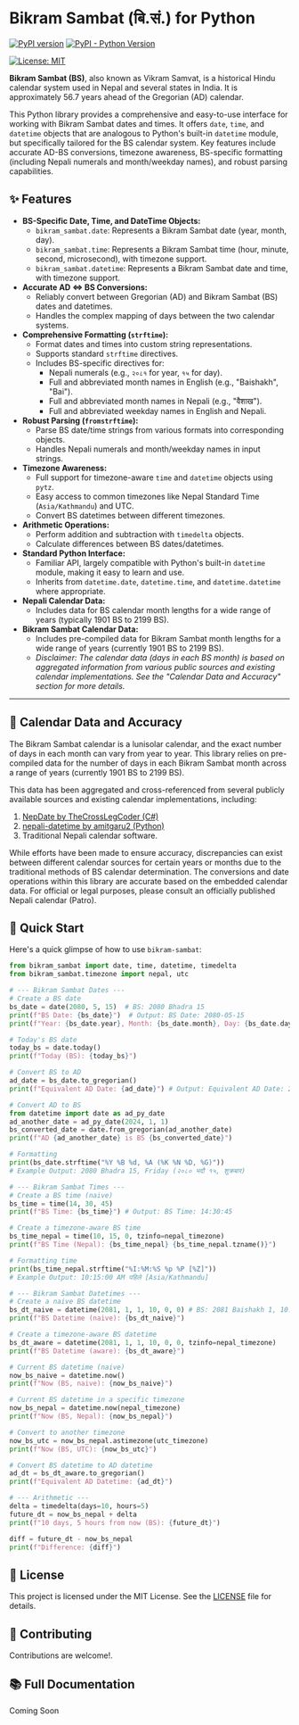 # Bikram Sambat (बि.सं.) for Python

[![PyPI version](https://badge.fury.io/py/bikram-sambat.svg)](https://badge.fury.io/py/bikram-sambat)
[![PyPI - Python Version](https://img.shields.io/pypi/pyversions/bikram-sambat)](https://pypi.org/project/bikram-sambat)

[![License: MIT](https://img.shields.io/badge/License-MIT-yellow.svg)](https://opensource.org/licenses/MIT)

**Bikram Sambat (BS)**, also known as Vikram Samvat, is a historical Hindu calendar system used in Nepal and several states in India. It is approximately 56.7 years ahead of the Gregorian (AD) calendar.

This Python library provides a comprehensive and easy-to-use interface for working with Bikram Sambat dates and times. It offers `date`, `time`, and `datetime` objects that are analogous to Python's built-in `datetime` module, but specifically tailored for the BS calendar system. Key features include accurate AD-BS conversions, timezone awareness, BS-specific formatting (including Nepali numerals and month/weekday names), and robust parsing capabilities.

## ✨ Features

- **BS-Specific Date, Time, and DateTime Objects:**
  - `bikram_sambat.date`: Represents a Bikram Sambat date (year, month, day).
  - `bikram_sambat.time`: Represents a Bikram Sambat time (hour, minute, second, microsecond), with timezone support.
  - `bikram_sambat.datetime`: Represents a Bikram Sambat date and time, with timezone support.
- **Accurate AD ⇔ BS Conversions:**
  - Reliably convert between Gregorian (AD) and Bikram Sambat (BS) dates and datetimes.
  - Handles the complex mapping of days between the two calendar systems.
- **Comprehensive Formatting (`strftime`):**
  - Format dates and times into custom string representations.
  - Supports standard `strftime` directives.
  - Includes BS-specific directives for:
    - Nepali numerals (e.g., `२०८१` for year, `१५` for day).
    - Full and abbreviated month names in English (e.g., "Baishakh", "Bai").
    - Full and abbreviated month names in Nepali (e.g., "वैशाख").
    - Full and abbreviated weekday names in English and Nepali.
- **Robust Parsing (`fromstrftime`):**
  - Parse BS date/time strings from various formats into corresponding objects.
  - Handles Nepali numerals and month/weekday names in input strings.
- **Timezone Awareness:**
  - Full support for timezone-aware `time` and `datetime` objects using `pytz`.
  - Easy access to common timezones like Nepal Standard Time (`Asia/Kathmandu`) and UTC.
  - Convert BS datetimes between different timezones.
- **Arithmetic Operations:**
  - Perform addition and subtraction with `timedelta` objects.
  - Calculate differences between BS dates/datetimes.
- **Standard Python Interface:**
  - Familiar API, largely compatible with Python's built-in `datetime` module, making it easy to learn and use.
  - Inherits from `datetime.date`, `datetime.time`, and `datetime.datetime` where appropriate.
- **Nepali Calendar Data:**
  - Includes data for BS calendar month lengths for a wide range of years (typically 1901 BS to 2199 BS).
- **Bikram Sambat Calendar Data:**
  - Includes pre-compiled data for Bikram Sambat month lengths for a wide range of years (currently 1901 BS to 2199 BS).
  - _Disclaimer: The calendar data (days in each BS month) is based on aggregated information from various public sources and existing calendar implementations. See the "Calendar Data and Accuracy" section for more details._

---

## 📅 Calendar Data and Accuracy

The Bikram Sambat calendar is a lunisolar calendar, and the exact number of days in each month can vary from year to year. This library relies on pre-compiled data for the number of days in each Bikram Sambat month across a range of years (currently 1901 BS to 2199 BS).

This data has been aggregated and cross-referenced from several publicly available sources and existing calendar implementations, including:

1.  [NepDate by TheCrossLegCoder (C#)](https://github.com/TheCrossLegCoder/NepDate/blob/main/src/NepDate/Core/Dictionaries/NepaliToEnglish.cs)
2.  [nepali-datetime by amitgaru2 (Python)](https://github.com/amitgaru2/nepali-datetime/tree/master/nepali_datetime/data)
3.  Traditional Nepali calendar software.

While efforts have been made to ensure accuracy, discrepancies can exist between different calendar sources for certain years or months due to the traditional methods of BS calendar determination. The conversions and date operations within this library are accurate based on the embedded calendar data. For official or legal purposes, please consult an officially published Nepali calendar (Patro).

## 🚀 Quick Start

Here's a quick glimpse of how to use `bikram-sambat`:

```python
from bikram_sambat import date, time, datetime, timedelta
from bikram_sambat.timezone import nepal, utc

# --- Bikram Sambat Dates ---
# Create a BS date
bs_date = date(2080, 5, 15)  # BS: 2080 Bhadra 15
print(f"BS Date: {bs_date}")  # Output: BS Date: 2080-05-15
print(f"Year: {bs_date.year}, Month: {bs_date.month}, Day: {bs_date.day}")

# Today's BS date
today_bs = date.today()
print(f"Today (BS): {today_bs}")

# Convert BS to AD
ad_date = bs_date.to_gregorian()
print(f"Equivalent AD Date: {ad_date}") # Output: Equivalent AD Date: 2023-09-01 (Example)

# Convert AD to BS
from datetime import date as ad_py_date
ad_another_date = ad_py_date(2024, 1, 1)
bs_converted_date = date.from_gregorian(ad_another_date)
print(f"AD {ad_another_date} is BS {bs_converted_date}")

# Formatting
print(bs_date.strftime("%Y %B %d, %A (%K %N %D, %G)"))
# Example Output: 2080 Bhadra 15, Friday (२०८० भदौ १५, शुक्रबार)

# --- Bikram Sambat Times ---
# Create a BS time (naive)
bs_time = time(14, 30, 45)
print(f"BS Time: {bs_time}") # Output: BS Time: 14:30:45

# Create a timezone-aware BS time
bs_time_nepal = time(10, 15, 0, tzinfo=nepal_timezone)
print(f"BS Time (Nepal): {bs_time_nepal} {bs_time_nepal.tzname()}")

# Formatting time
print(bs_time_nepal.strftime("%I:%M:%S %p %P [%Z]"))
# Example Output: 10:15:00 AM पहिले [Asia/Kathmandu]

# --- Bikram Sambat Datetimes ---
# Create a naive BS datetime
bs_dt_naive = datetime(2081, 1, 1, 10, 0, 0) # BS: 2081 Baishakh 1, 10:00 AM
print(f"BS Datetime (naive): {bs_dt_naive}")

# Create a timezone-aware BS datetime
bs_dt_aware = datetime(2081, 1, 1, 10, 0, 0, tzinfo=nepal_timezone)
print(f"BS Datetime (aware): {bs_dt_aware}")

# Current BS datetime (naive)
now_bs_naive = datetime.now()
print(f"Now (BS, naive): {now_bs_naive}")

# Current BS datetime in a specific timezone
now_bs_nepal = datetime.now(nepal_timezone)
print(f"Now (BS, Nepal): {now_bs_nepal}")

# Convert to another timezone
now_bs_utc = now_bs_nepal.astimezone(utc_timezone)
print(f"Now (BS, UTC): {now_bs_utc}")

# Convert BS datetime to AD datetime
ad_dt = bs_dt_aware.to_gregorian()
print(f"Equivalent AD Datetime: {ad_dt}")

# --- Arithmetic ---
delta = timedelta(days=10, hours=5)
future_dt = now_bs_nepal + delta
print(f"10 days, 5 hours from now (BS): {future_dt}")

diff = future_dt - now_bs_nepal
print(f"Difference: {diff}")

```

## 📜 License

This project is licensed under the MIT License. See the [LICENSE](https://mit-license.org/) file for details.

## 🤝 Contributing

Contributions are welcome!.

## 📚 Full Documentation

Coming Soon
